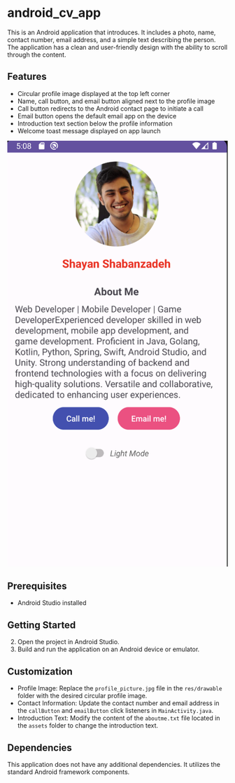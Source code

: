 # android_cv_app

This is an Android application that introduces. It includes a photo, name, contact number, email address, and a simple text describing the person. The application has a clean and user-friendly design with the ability to scroll through the content.

## Features

- Circular profile image displayed at the top left corner
- Name, call button, and email button aligned next to the profile image
- Call button redirects to the Android contact page to initiate a call
- Email button opens the default email app on the device
- Introduction text section below the profile information
- Welcome toast message displayed on app launch

![Overview Picture](READMEIMAGE.png)


## Prerequisites

- Android Studio installed

## Getting Started

2. Open the project in Android Studio.
3. Build and run the application on an Android device or emulator.

## Customization

- Profile Image: Replace the `profile_picture.jpg` file in the `res/drawable` folder with the desired circular profile image.
- Contact Information: Update the contact number and email address in the `callButton` and `emailButton` click listeners in `MainActivity.java`.
- Introduction Text: Modify the content of the `aboutme.txt` file located in the `assets` folder to change the introduction text.

## Dependencies

This application does not have any additional dependencies. It utilizes the standard Android framework components.



